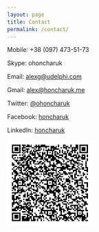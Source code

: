 ```yaml
---
layout: page
title: Contact
permalink: /contact/
---
```

Mobile: +38 (097) 473-51-73

Skype: ohoncharuk

Email: alexg@udelphi.com

Gmail: alex@honcharuk.me

Twitter: <a href="https://twitter.com/ohoncharuk">@ohoncharuk</a>

Facebook: <a href="https://www.facebook.com/honcharuk">honcharuk</a>

LinkedIn: <a href="https://www.linkedin.com/in/honcharuk">honcharuk</a>


![](/images/qr.png)
